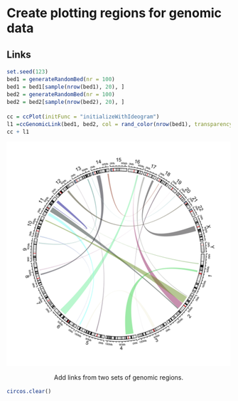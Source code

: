 
# Create plotting regions for genomic data 

## Links 

```r
set.seed(123)
bed1 = generateRandomBed(nr = 100)
bed1 = bed1[sample(nrow(bed1), 20), ]
bed2 = generateRandomBed(nr = 100)
bed2 = bed2[sample(nrow(bed2), 20), ]

cc = ccPlot(initFunc = "initializeWithIdeogram")
l1 =ccGenomicLink(bed1, bed2, col = rand_color(nrow(bed1), transparency = 0.5), border = NA)
cc + l1
```

<div class="figure" style="text-align: center">
<img src="../10-create-plotting-regions_files/figure-html/genomic-links-1.png" alt="Add links from two sets of genomic regions." width="576" />
<p class="caption">Add links from two sets of genomic regions.</p>
</div>

```r
circos.clear()
```
